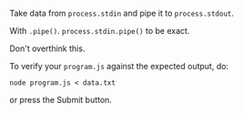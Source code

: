 Take data from `process.stdin` and pipe it to `process.stdout`.

With `.pipe()`. `process.stdin.pipe()` to be exact.

Don't overthink this.


To verify your `program.js` against the expected output, do:

`node program.js < data.txt`

or press the Submit button.

